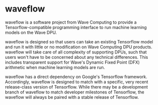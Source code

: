# waveflow
waveflow is a software project from Wave Computing to provide a Tensorflow-compatible programming interface to run machine learning models on the Wave DPU.

waveflow is designed so that users can take an existing Tensorflow model and run it with little or no modification on Wave Computing DPU products. waveflow will take care of all complexity of supporting DPUs, such that users won't have to be concerned about any technical differences. This includes transparent support for Wave's Dynamic Fixed Point (DFX) arithmetic when machine learning models are run.

waveflow has a direct dependency on Google's Tensorflow framework. Accordingly, waveflow is designed to match with a specific, very recent release-class version of Tensorflow. While there may be a development branch of waveflow to match developer milestones of Tensorflow, the waveflow will always be paired with a stable release of Tensorflow.
